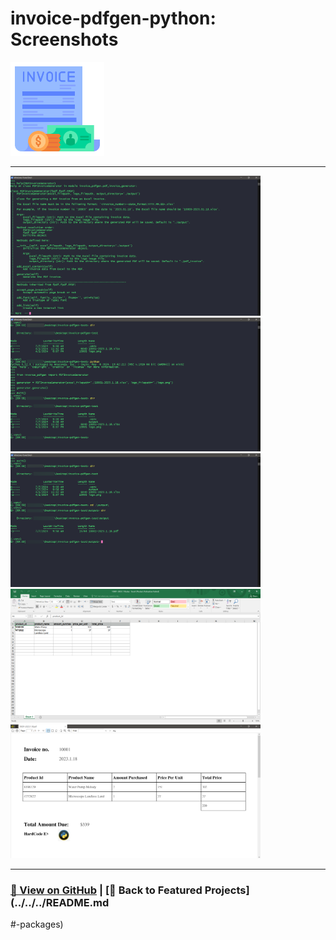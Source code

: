 # invoice-pdfgen-python: Screenshots 

<img src="invoice-pdfgen-python-1.png" alt="invoice-pdfgen-python_logo" width="150">

---

<a href="invoice-pdfgen-python-2.png"><img src="invoice-pdfgen-python-2.png" width="400"></a>
<a href="invoice-pdfgen-python-3.png"><img src="invoice-pdfgen-python-3.png" width="400"></a>
<a href="invoice-pdfgen-python-4.png"><img src="invoice-pdfgen-python-4.png" width="400"></a>
<a href="invoice-pdfgen-python-5.png"><img src="invoice-pdfgen-python-5.png" width="400"></a>
<a href="invoice-pdfgen-python-6.png"><img src="invoice-pdfgen-python-6.png" width="400"></a>

---

### [🔗 View on GitHub](https://github.com/emads22/invoice-pdfgen-python) | [🔗 Back to Featured Projects](../../../README.md
#-packages)
